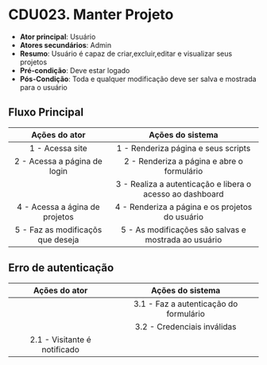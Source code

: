 # CDU023. Manter Projeto

- **Ator principal**: Usuário
- **Atores secundários**: Admin
- **Resumo**: Usuário é capaz de criar,excluir,editar e visualizar seus projetos
- **Pré-condição**: Deve estar logado
- **Pós-Condição**: Toda e qualquer modificação deve ser salva e mostrada para o usuário

## Fluxo Principal
| Ações do ator | Ações do sistema |
| :-----------------: | :-----------------: | 
| 1 - Acessa site | 1 - Renderiza página e seus scripts |  
| 2 - Acessa a página de login | 2 - Renderiza a página e abre o formulário | 
| | 3 - Realiza a autenticação e libera o acesso ao dashboard |  
| 4 - Acessa a ágina de projetos | 4 - Renderiza a página e os projetos do usuário |
| 5 - Faz as modificaçõs que deseja | 5 - As modificações são salvas e mostrada ao usuário |

## Erro de autenticação
| Ações do ator | Ações do sistema |
| :-----------------: |:-----------------: | 
| | 3.1 - Faz a autenticação do formulário |  
| | 3.2 - Credenciais inválidas |
| 2.1 - Visitante é notificado | |
